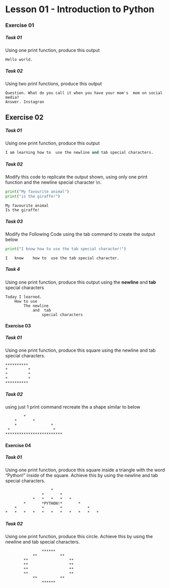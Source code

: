 # Lesson 01 - Introduction to Python

### Exercise 01

##### Task 01

Using one print function, produce this output

```
Hello world.
```

##### Task 02

Using two print functions, produce this output

```
Question. What do you call it when you have your mom's  mom on social media?   
Answer. Instagran 
```

## Exercise 02

##### Task 01

Using one print function, produce this output

```python
I am learning how to  use the newline and tab special characters.    
```

##### Task 02

Modify this code to replicate the output shown, using only one print function and the newline special character \n.

```python
print("My favourite animal")
print("is the giraffe!")
```

```
My favourite animal   
Is the giraffe!
```

##### Task 03

Modify the Following Code using the tab command to create the output below

```python
print("I know how to use the tab special character!")
```

```
I	know	how	to	use	the	tab	special	character.   
```

#####  Task 4

Using one print function, produce this output using the **newline** and **tab** special characters

```
Today I learned.
	How to use
		The newline
			and  tab
				special characters
```

####  Exercise 03

##### Task 01

Using one print function, produce this square using the newline and tab special characters.

```
**********
*    	  *
*    	  *
*    	  *
********** 
```

##### Task 02

using just 1 print command recreate the a shape similar to below

```
	    *         
	*       *      
    *       	    *    
 *              	 *   
************************* 
```

#### Exercise 04

##### Task 01

Using one print function, produce this square inside a triangle with the word “Python!” inside of the square. Achieve this by using the newline and tab special characters.

```
                    *
                *       *
            *   *   *   *   *
        *       *PYTHON!*       *
    *           *       *           *
*   *   *   *   *   *   *   *   *   *   *

```

#####  Task 02

Using one print function, produce this circle. Achieve this by using the newline and tab special characters.

```
                ******
            **          **
        **                  **
        **                  **
        **                  **
        **                  **
            **          **
                ******
```

   